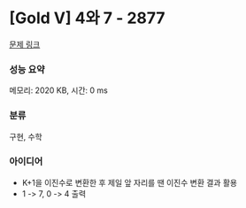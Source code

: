 # [Gold V] 4와 7 - 2877 

[문제 링크](https://www.acmicpc.net/problem/2877) 

### 성능 요약

메모리: 2020 KB, 시간: 0 ms

### 분류

구현, 수학

### 아이디어

- K+1을 이진수로 변환한 후 제일 앞 자리를 땐 이진수 변환 결과 활용
- 1 -> 7, 0 -> 4 출력
